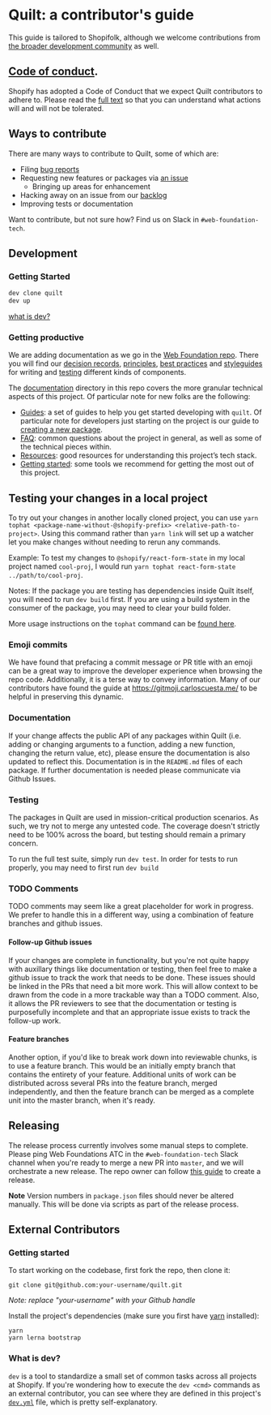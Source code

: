 # Quilt: a contributor's guide

This guide is tailored to Shopifolk, although we welcome contributions from [the broader development community](#external-contributors) as well.

## [Code of conduct](./CODE_OF_CONDUCT.md).

Shopify has adopted a Code of Conduct that we expect Quilt contributors to adhere to. Please read the [full text](./CODE_OF_CONDUCT.md) so that you can understand what actions will and will not be tolerated.

## Ways to contribute

There are many ways to contribute to Quilt, some of which are:

- Filing [bug reports](https://github.com/Shopify/quilt/issues/new?template=BUG_REPORT.md)
- Requesting new features or packages via [an issue](https://github.com/Shopify/quilt/issues/new/choose)
  - Bringing up areas for enhancement
- Hacking away on an issue from our [backlog](https://github.com/Shopify/quilt/issues)
- Improving tests or documentation

Want to contribute, but not sure how? Find us on Slack in `#web-foundation-tech`.

## Development

### Getting Started

```bash
dev clone quilt
dev up
```

[what is dev?](#what-is-dev)

### Getting productive

We are adding documentation as we go in the [Web Foundation repo](https://github.com/Shopify/web-foundation). There you will find our [decision records](https://github.com/Shopify/web-foundation/tree/master/Decision%20records), [principles](https://github.com/Shopify/web-foundation/tree/master/Principles), [best practices](https://github.com/Shopify/web-foundation/tree/master/Best%20practices) and [styleguides](https://github.com/Shopify/web-foundation/tree/master/Styleguides) for writing and [testing](https://github.com/Shopify/web-foundation/blob/master/Best%20practices/Testing.md) different kinds of components.

The [documentation](../documentation) directory in this repo covers the more granular technical aspects of this project. Of particular note for new folks are the following:

- [Guides](../documentation/guides): a set of guides to help you get started developing with `quilt`. Of particular note for developers just starting on the project is our guide to [creating a new package](../documentation/guides/creating-a-new-package.md).
- [FAQ](../documentation/FAQ.md): common questions about the project in general, as well as some of the technical pieces within.
- [Resources](../documentation/resources.md): good resources for understanding this project’s tech stack.
- [Getting started](../documentation/getting-started.md): some tools we recommend for getting the most out of this project.

## Testing your changes in a local project

To try out your changes in another locally cloned project, you can use `yarn tophat <package-name-without-@shopify-prefix> <relative-path-to-project>`. Using this command rather than `yarn link` will set up a watcher let you make changes without needing to rerun any commands.

Example: To test my changes to `@shopify/react-form-state` in my local project named `cool-proj`, I would run `yarn tophat react-form-state ../path/to/cool-proj`.

Notes: If the package you are testing has dependencies inside Quilt itself, you will need to run `dev build` first. If you are using a build system in the consumer of the package, you may need to clear your build folder.

More usage instructions on the `tophat` command can be [found here](https://github.com/Shopify/webgen/blob/master/docs/TOPHAT.md).

### Emoji commits

We have found that prefacing a commit message or PR title with an emoji can be a great way to improve the developer experience when browsing the repo code. Additionally, it is a terse way to convey information. Many of our contributors have found the guide at https://gitmoji.carloscuesta.me/ to be helpful in preserving this dynamic.

### Documentation

If your change affects the public API of any packages within Quilt (i.e. adding or
changing arguments to a function, adding a new function, changing the
return value, etc), please ensure the documentation is also updated to
reflect this. Documentation is in the `README.md` files of each package. If further documentation is needed please communicate via Github Issues.

### Testing

The packages in Quilt are used in mission-critical production scenarios. As such, we try not to merge any untested code. The coverage doesn't strictly need to be 100% across the board, but testing should remain a primary concern.

To run the full test suite, simply run `dev test`. In order for tests to run properly, you may need to first run `dev build`

### TODO Comments

TODO comments may seem like a great placeholder for work in progress. We prefer to handle this in a different way, using a combination of feature branches and github issues.

#### Follow-up Github issues

If your changes are complete in functionality, but you're not quite happy with auxillary things like documentation or testing, then feel free to make a github issue to track the work that needs to be done. These issues should be linked in the PRs that need a bit more work. This will allow context to be drawn from the code in a more trackable way than a TODO comment. Also, it allows the PR reviewers to see that the documentation or testing is purposefully incomplete and that an appropriate issue exists to track the follow-up work.

#### Feature branches

Another option, if you'd like to break work down into reviewable chunks, is to use a feature branch. This would be an initially empty branch that contains the entirety of your feature. Additional units of work can be distributed across several PRs into the feature branch, merged independently, and then the feature branch can be merged as a complete unit into the master branch, when it's ready.

## Releasing

The release process currently involves some manual steps to complete. Please ping Web Foundations ATC in the `#web-foundation-tech` Slack channel when you're ready to merge a new PR into `master`, and we will orchestrate a new release. The repo owner can follow [this guide](../documentation/guides/release-and-deploy.md) to create a release.

**Note** Version numbers in `package.json` files should never be altered manually. This will be done via scripts as part of the release process.

## External Contributors

### Getting started

To start working on the codebase, first fork the repo, then clone it:

```
git clone git@github.com:your-username/quilt.git
```

_Note: replace "your-username" with your Github handle_

Install the project's dependencies (make sure you first have [yarn](https://yarnpkg.com/) installed):

```
yarn
yarn lerna bootstrap
```

### What is dev?

`dev` is a tool to standardize a small set of common tasks across all projects at Shopify. If you're wondering how to execute the `dev <cmd>` commands as an external contributor, you can see where they are defined in this project's [`dev.yml`](../dev.yml) file, which is pretty self-explanatory.
